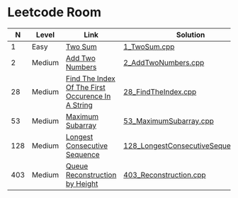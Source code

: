 # Leetcode Room

|N|Level|Link|Solution|
|-|-|-|-|
|1|Easy|[Two Sum](https://leetcode.com/problems/two-sum/)|[1_TwoSum.cpp](https://github.com/myvsky/competitive-programming/blob/master/Leetcode/1_TwoSum.cpp)
|2|Medium|[Add Two Numbers](https://leetcode.com/problems/add-two-numbers/)|[2_AddTwoNumbers.cpp](https://github.com/myvsky/competitive-programming/blob/master/Leetcode/2_AddTwoNumbers.cpp)
|28|Medium|[Find The Index Of The First Occurence In A String](https://leetcode.com/problems/find-the-index-of-the-first-occurrence-in-a-string/)|[28_FindTheIndex.cpp](https://github.com/myvsky/competitive-programming/blob/master/Leetcode/28_FindTheIndex.cpp)|
|53|Medium|[Maximum Subarray](https://leetcode.com/problems/maximum-subarray/)|[53_MaximumSubarray.cpp](https://github.com/myvsky/competitive-programming/blob/master/Leetcode/53_MaximumSubarray.cpp)|
|128|Medium|[Longest Consecutive Sequence](https://leetcode.com/problems/longest-consecutive-sequence/description/)|[128_LongestConsecutiveSequence.cpp](https://github.com/myvsky/competitive-programming/blob/master/Leetcode/128_LongestConsecutiveSequence.cpp)|
|403|Medium|[Queue Reconstruction by Height](https://leetcode.com/problems/queue-reconstruction-by-height/)|[403_Reconstruction.cpp](https://github.com/myvsky/competitive-programming/blob/master/Leetcode/403_Reconstruction.cpp)|